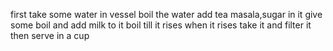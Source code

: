 first take some water in vessel
boil the water 
add tea masala,sugar in it
give some boil and add milk to it 
boil till it rises
when it rises take it and filter it 
then serve in a cup
